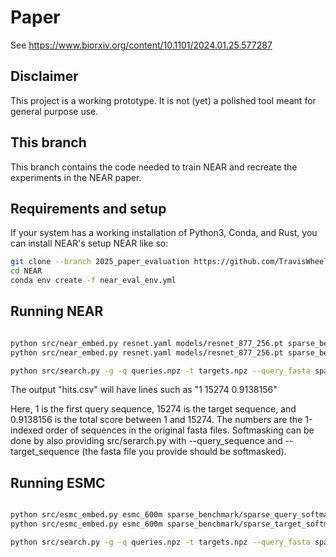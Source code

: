 # Paper
See https://www.biorxiv.org/content/10.1101/2024.01.25.577287

## Disclaimer

This project is a working prototype. It is not (yet) a polished tool meant for general purpose use. 

## This branch

This branch contains the code needed to train NEAR and recreate the experiments in the NEAR paper.


## Requirements and setup

If your system has a working installation of Python3, Conda, and Rust, you can install NEAR's setup NEAR like so:

```bash
git clone --branch 2025_paper_evaluation https://github.com/TravisWheelerLab/NEAR.git
cd NEAR
conda env create -f near_eval_env.yml
```

## Running NEAR

```bash

python src/near_embed.py resnet.yaml models/resnet_877_256.pt sparse_benchmark/sparse_query_softmask.fa queries.npz
python src/near_embed.py resnet.yaml models/resnet_877_256.pt sparse_benchmark/sparse_target_softmask_mixed.fa targets.npz

python src/search.py -g -q queries.npz -t targets.npz --query_fasta sparse_benchmark/sparse_query_softmask.fa --target_fasta sparse_benchmark/sparse_target_softmask_mixed.fa -o near_hits.csv

```

The output "hits.csv" will have lines such as "1 15274 0.9138156"

Here, 1 is the first query sequence, 15274 is the target sequence, and 0.9138156 is the total score between 1 and 15274. The numbers are the 1-indexed order of sequences in the original fasta files. Softmasking can be done by also providing src/serarch.py with --query_sequence and --target_sequence (the fasta file you provide should be softmasked).

## Running ESMC

```bash

python src/esmc_embed.py esmc_600m sparse_benchmark/sparse_query_softmask.fa queries.npz
python src/esmc_embed.py esmc_600m sparse_benchmark/sparse_target_softmask_mixed.fa targets.npz

python src/search.py -g -q queries.npz -t targets.npz --query_fasta sparse_benchmark/sparse_query_softmask.fa --target_fasta sparse_benchmark/sparse_target_softmask_mixed.fa -o esm_hits.csv

```
